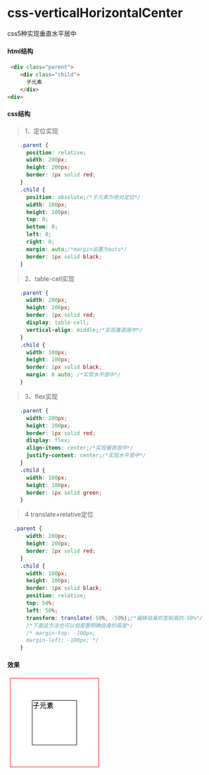 # css-verticalHorizontalCenter
css5种实现垂直水平居中
#### html结构
```html
 <div class="parent">
    <div class="child">
      子元素
    </div>
<div>
```
#### css结构
>1、定位实现
```css
    .parent {
      position: relative;
      width: 200px;
      height: 200px;
      border: 1px solid red;
    }
    .child {
      position: absolute;/*子元素为绝对定位*/
      width: 100px;
      height: 100px;
      top: 0;
      bottom: 0;
      left: 0;
      right: 0;
      margin: auto;/*margin设置为auto*/
      border: 1px solid black;
    }
```
>2、table-cell实现
```css
    .parent {
      width: 200px;
      height: 200px;
      border: 1px solid red;
      display: table-cell;
      vertical-align: middle;/*实现垂直居中*/
    }
    .child {
      width: 100px;
      height: 100px;
      border: 1px solid black;
      margin: 0 auto; /*实现水平居中*/
    }
```

>3、flex实现
```css
    .parent {
      width: 200px;
      height: 200px;
      border: 1px solid red;
      display: flex;
      align-items: center;/*实现垂直居中*/
      justify-content: center;/*实现水平居中*/
    }
    .child {
      width: 100px;
      height: 100px;
      border: 1px solid green;
    }
```
>4 translate+relative定位
```css
  .parent {
      width: 200px;
      height: 200px;
      border: 1px solid red;
    }
    .child {
      width: 100px;
      height: 100px;
      border: 1px solid black;
      position: relative;
      top: 50%;
      left: 50%;
      transform: translate(-50%, -50%);/*偏移自身的宽和高的-50%*/
      /*下面这方法也可以但是要明确自身的高度*/
      /* margin-top: -100px;
      margin-left: -100px; */
    }
```
#### 效果
![image](https://github.com/Tyetao/css-verticalHorizontalCenter/blob/master/effect.png)
